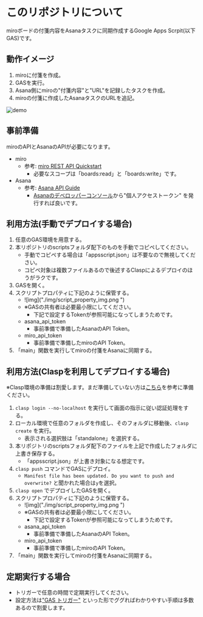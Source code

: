 # このリポジトリについて
miroボードの付箋内容をAsanaタスクに同期作成するGoogle Apps Scrpit(以下GAS)です。

## 動作イメージ

1. miroに付箋を作成。
2. GASを実行。
3. Asana側にmiroの"付箋内容"と"URL"を記録したタスクを作成。
4. miroの付箋に作成したAsanaタスクのURLを追記。

![demo]("./img/DEMO.gif")

## 事前準備

miroのAPIとAsanaのAPIが必要になります。

- miro
  - 参考: [miro REST API Quickstart](https://developers.miro.com/docs/rest-api-build-your-first-hello-world-app)
    - 必要なスコープは「boards:read」と「boards:write」です。
- Asana
  - 参考: [Asana API Guide](https://asana.com/ja/guide/help/api/api)
    - [Asanaのデベロッパーコンソール](https://app.asana.com/0/my-apps)から"個人アクセストークン" を発行すれば良いです。

## 利用方法(手動でデプロイする場合)

1. 任意のGAS環境を用意する。
2. 本リポジトリのscriptsフォルダ配下のものを手動でコピペしてください。
   - 手動でコピペする場合は「appsscript.json」は不要なので無視してください。
   - コピペ対象は複数ファイルあるので後述するClaspによるデプロイのほうがラクです。
3. GASを開く。
4. スクリプトプロパティに下記のように保管する。
   - ![img]("./img/script_property_img.png ")
   - ※GASの共有者は必要最小限にしてください。
     - 下記で設定するTokenが参照可能になってしまうためです。
   - asana_api_token
     - 事前準備で準備したAsanaのAPI Token。
   - miro_api_token
     - 事前準備で準備したmiroのAPI Token。
5. 「main」関数を実行してmiroの付箋をAsanaに同期する。

## 利用方法(Claspを利用してデプロイする場合)

※Clasp環境の準備は割愛します。まだ準備していない方は[こちら](https://github.com/google/clasp)を参考に準備ください。

1. `clasp login --no-localhost` を実行して画面の指示に従い認証処理をする。
2. ローカル環境で任意のフォルダを作成し、そのフォルダに移動後、`clasp create` を実行。
   - 表示される選択肢は「standalone」を選択する。
3. 本リポジトリのscriptsフォルダ配下のファイルを上記で作成したフォルダに上書き保存する。
   - 「appsscript.json」が上書き対象になる想定です。
4. `clasp push` コマンドでGASにデプロイ。
   - `Manifest file has been updated. Do you want to push and overwrite?` と聞かれた場合は`y`を選択。
5. `clasp open` でデプロイしたGASを開く。
6. スクリプトプロパティに下記のように保管する。
   - ![img]("./img/script_property_img.png ")
   - ※GASの共有者は必要最小限にしてください。
     - 下記で設定するTokenが参照可能になってしまうためです。
   - asana_api_token
     - 事前準備で準備したAsanaのAPI Token。
   - miro_api_token
     - 事前準備で準備したmiroのAPI Token。
7. 「main」関数を実行してmiroの付箋をAsanaに同期する。

## 定期実行する場合

- トリガーで任意の時間で定期実行してください。
- 設定方法は["GAS トリガー"](https://www.google.com/search?q=GAS+%E3%83%88%E3%83%AA%E3%82%AC%E3%83%BC&oq=GAS+%E3%83%88%E3%83%AA%E3%82%AC%E3%83%BC&aqs=chrome..69i57j69i59j0i512l3j69i60l3.3238j0j4&sourceid=chrome&ie=UTF-8) といった形でググればわかりやすい手順は多数あるので割愛します。